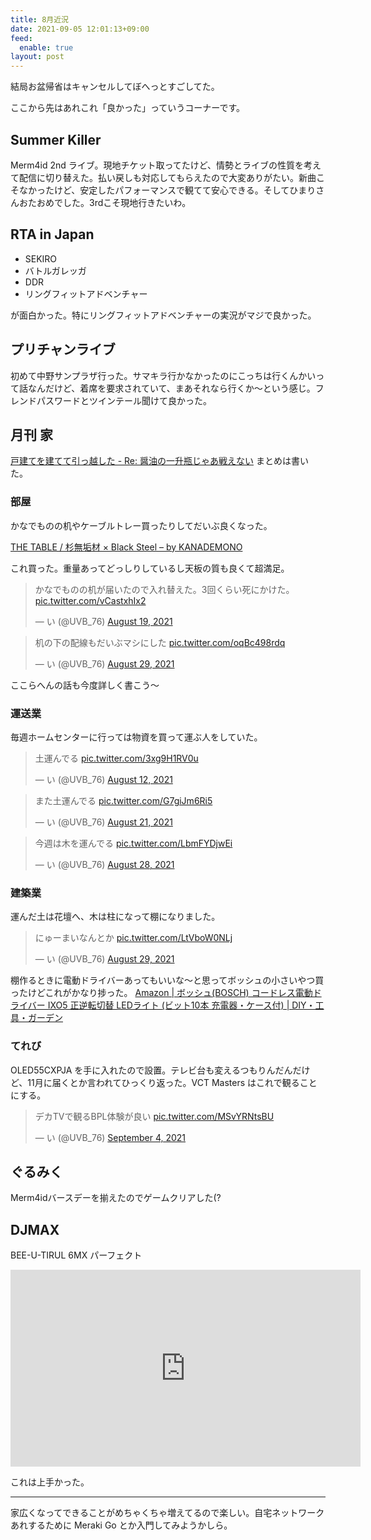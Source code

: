 ```yaml
---
title: 8月近況
date: 2021-09-05 12:01:13+09:00
feed:
  enable: true
layout: post
---
```


結局お盆帰省はキャンセルしてぼへっとすごしてた。

ここから先はあれこれ「良かった」っていうコーナーです。

## Summer Killer




Merm4id 2nd ライブ。現地チケット取ってたけど、情勢とライブの性質を考えて配信に切り替えた。払い戻しも対応してもらえたので大変ありがたい。新曲こそなかったけど、安定したパフォーマンスで観てて安心できる。そしてひまりさんおたおめでした。3rdこそ現地行きたいわ。

## RTA in Japan

- SEKIRO
- バトルガレッガ
- DDR
- リングフィットアドベンチャー

が面白かった。特にリングフィットアドベンチャーの実況がマジで良かった。

## プリチャンライブ

初めて中野サンプラザ行った。サマキラ行かなかったのにこっちは行くんかいって話なんだけど、着席を要求されていて、まあそれなら行くか〜という感じ。フレンドパスワードとツインテール聞けて良かった。


## 月刊 家

[戸建てを建てて引っ越した - Re: 醤油の一升瓶じゃあ戦えない](https://uvb-76.hatenablog.com/entry/2021/09/01/105905) まとめは書いた。

### 部屋

かなでものの机やケーブルトレー買ったりしてだいぶ良くなった。

[THE TABLE / 杉無垢材 × Black Steel – by KANADEMONO](https://kanademono.design/products/tbl-k01-bk)

これ買った。重量あってどっしりしているし天板の質も良くて超満足。

<blockquote class="twitter-tweet"><p lang="ja" dir="ltr">かなでものの机が届いたので入れ替えた。3回くらい死にかけた。 <a href="https://t.co/vCastxhIx2">pic.twitter.com/vCastxhIx2</a></p>&mdash; い (@UVB_76) <a href="https://twitter.com/UVB_76/status/1428368471163736076?ref_src=twsrc%5Etfw">August 19, 2021</a></blockquote> <script async src="https://platform.twitter.com/widgets.js" charset="utf-8"></script>

<blockquote class="twitter-tweet"><p lang="ja" dir="ltr">机の下の配線もだいぶマシにした <a href="https://t.co/oqBc498rdq">pic.twitter.com/oqBc498rdq</a></p>&mdash; い (@UVB_76) <a href="https://twitter.com/UVB_76/status/1431934286911860737?ref_src=twsrc%5Etfw">August 29, 2021</a></blockquote> <script async src="https://platform.twitter.com/widgets.js" charset="utf-8"></script>

ここらへんの話も今度詳しく書こう〜

### 運送業

毎週ホームセンターに行っては物資を買って運ぶ人をしていた。

<blockquote class="twitter-tweet"><p lang="ja" dir="ltr">土運んでる <a href="https://t.co/3xg9H1RV0u">pic.twitter.com/3xg9H1RV0u</a></p>&mdash; い (@UVB_76) <a href="https://twitter.com/UVB_76/status/1425642616369029120?ref_src=twsrc%5Etfw">August 12, 2021</a></blockquote> <script async src="https://platform.twitter.com/widgets.js" charset="utf-8"></script>

<blockquote class="twitter-tweet"><p lang="ja" dir="ltr">また土運んでる <a href="https://t.co/G7giJm6Ri5">pic.twitter.com/G7giJm6Ri5</a></p>&mdash; い (@UVB_76) <a href="https://twitter.com/UVB_76/status/1429003630531604488?ref_src=twsrc%5Etfw">August 21, 2021</a></blockquote> <script async src="https://platform.twitter.com/widgets.js" charset="utf-8"></script>

<blockquote class="twitter-tweet"><p lang="ja" dir="ltr">今週は木を運んでる <a href="https://t.co/LbmFYDjwEi">pic.twitter.com/LbmFYDjwEi</a></p>&mdash; い (@UVB_76) <a href="https://twitter.com/UVB_76/status/1431544258012409856?ref_src=twsrc%5Etfw">August 28, 2021</a></blockquote> <script async src="https://platform.twitter.com/widgets.js" charset="utf-8"></script>

### 建築業

運んだ土は花壇へ、木は柱になって棚になりました。

<blockquote class="twitter-tweet"><p lang="ja" dir="ltr">にゅーまいなんとか <a href="https://t.co/LtVboW0NLj">pic.twitter.com/LtVboW0NLj</a></p>&mdash; い (@UVB_76) <a href="https://twitter.com/UVB_76/status/1431927467070029824?ref_src=twsrc%5Etfw">August 29, 2021</a></blockquote> <script async src="https://platform.twitter.com/widgets.js" charset="utf-8"></script>

棚作るときに電動ドライバーあってもいいな〜と思ってボッシュの小さいやつ買ったけどこれがかなり捗った。
[Amazon | ボッシュ(BOSCH) コードレス電動ドライバー IXO5 正逆転切替 LEDライト (ビット10本 充電器・ケース付) | DIY・工具・ガーデン](https://www.amazon.co.jp/dp/B0146D1XG6/)

### てれび

OLED55CXPJA を手に入れたので設置。テレビ台も変えるつもりんだんだけど、11月に届くとか言われてひっくり返った。VCT Masters はこれで観ることにする。

<blockquote class="twitter-tweet"><p lang="ja" dir="ltr">デカTVで観るBPL体験が良い <a href="https://t.co/MSvYRNtsBU">pic.twitter.com/MSvYRNtsBU</a></p>&mdash; い (@UVB_76) <a href="https://twitter.com/UVB_76/status/1434130022525145091?ref_src=twsrc%5Etfw">September 4, 2021</a></blockquote> <script async src="https://platform.twitter.com/widgets.js" charset="utf-8"></script>

## ぐるみく

Merm4idバースデーを揃えたのでゲームクリアした(?

## DJMAX
BEE-U-TIRUL 6MX パーフェクト
<iframe width="560" height="315" src="https://www.youtube.com/embed/FY4ir2hYW08" title="YouTube video player" frameborder="0" allow="accelerometer; autoplay; clipboard-write; encrypted-media; gyroscope; picture-in-picture" allowfullscreen></iframe>

これは上手かった。

----

家広くなってできることがめちゃくちゃ増えてるので楽しい。自宅ネットワークあれするために Meraki Go とか入門してみようかしら。
